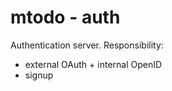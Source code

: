 # mtodo - auth

Authentication server. Responsibility:

- external OAuth + internal OpenID
- signup
